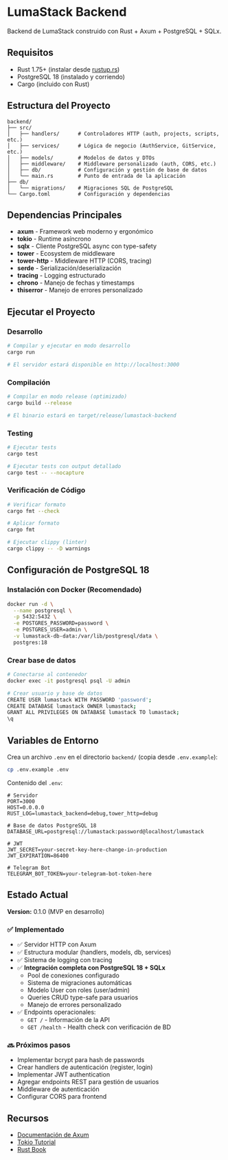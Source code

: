 # LumaStack Backend

Backend de LumaStack construido con Rust + Axum + PostgreSQL + SQLx.

## Requisitos

- Rust 1.75+ (instalar desde [rustup.rs](https://rustup.rs/))
- PostgreSQL 18 (instalado y corriendo)
- Cargo (incluido con Rust)

## Estructura del Proyecto

```
backend/
├── src/
│   ├── handlers/      # Controladores HTTP (auth, projects, scripts, etc.)
│   ├── services/      # Lógica de negocio (AuthService, GitService, etc.)
│   ├── models/        # Modelos de datos y DTOs
│   ├── middleware/    # Middleware personalizado (auth, CORS, etc.)
│   ├── db/            # Configuración y gestión de base de datos
│   └── main.rs        # Punto de entrada de la aplicación
├── db/
│   └── migrations/    # Migraciones SQL de PostgreSQL
└── Cargo.toml         # Configuración y dependencias
```

## Dependencias Principales

- **axum** - Framework web moderno y ergonómico
- **tokio** - Runtime asíncrono
- **sqlx** - Cliente PostgreSQL async con type-safety
- **tower** - Ecosystem de middleware
- **tower-http** - Middleware HTTP (CORS, tracing)
- **serde** - Serialización/deserialización
- **tracing** - Logging estructurado
- **chrono** - Manejo de fechas y timestamps
- **thiserror** - Manejo de errores personalizado

## Ejecutar el Proyecto

### Desarrollo

```bash
# Compilar y ejecutar en modo desarrollo
cargo run

# El servidor estará disponible en http://localhost:3000
```

### Compilación

```bash
# Compilar en modo release (optimizado)
cargo build --release

# El binario estará en target/release/lumastack-backend
```

### Testing

```bash
# Ejecutar tests
cargo test

# Ejecutar tests con output detallado
cargo test -- --nocapture
```

### Verificación de Código

```bash
# Verificar formato
cargo fmt --check

# Aplicar formato
cargo fmt

# Ejecutar clippy (linter)
cargo clippy -- -D warnings
```

## Configuración de PostgreSQL 18

### Instalación con Docker (Recomendado)

```bash
docker run -d \
  --name postgresql \
  -p 5432:5432 \
  -e POSTGRES_PASSWORD=password \
  -e POSTGRES_USER=admin \
  -v lumastack-db-data:/var/lib/postgresql/data \
  postgres:18
```

### Crear base de datos

```bash
# Conectarse al contenedor
docker exec -it postgresql psql -U admin

# Crear usuario y base de datos
CREATE USER lumastack WITH PASSWORD 'password';
CREATE DATABASE lumastack OWNER lumastack;
GRANT ALL PRIVILEGES ON DATABASE lumastack TO lumastack;
\q
```

## Variables de Entorno

Crea un archivo `.env` en el directorio `backend/` (copia desde `.env.example`):

```bash
cp .env.example .env
```

Contenido del `.env`:

```env
# Servidor
PORT=3000
HOST=0.0.0.0
RUST_LOG=lumastack_backend=debug,tower_http=debug

# Base de datos PostgreSQL 18
DATABASE_URL=postgresql://lumastack:password@localhost/lumastack

# JWT
JWT_SECRET=your-secret-key-here-change-in-production
JWT_EXPIRATION=86400

# Telegram Bot
TELEGRAM_BOT_TOKEN=your-telegram-bot-token-here
```

## Estado Actual

**Version:** 0.1.0 (MVP en desarrollo)

### ✅ Implementado

- ✅ Servidor HTTP con Axum
- ✅ Estructura modular (handlers, models, db, services)
- ✅ Sistema de logging con tracing
- ✅ **Integración completa con PostgreSQL 18 + SQLx**
  - Pool de conexiones configurado
  - Sistema de migraciones automáticas
  - Modelo User con roles (user/admin)
  - Queries CRUD type-safe para usuarios
  - Manejo de errores personalizado
- ✅ Endpoints operacionales:
  - `GET /` - Información de la API
  - `GET /health` - Health check con verificación de BD

### 🔜 Próximos pasos

- Implementar bcrypt para hash de passwords
- Crear handlers de autenticación (register, login)
- Implementar JWT authentication
- Agregar endpoints REST para gestión de usuarios
- Middleware de autenticación
- Configurar CORS para frontend

## Recursos

- [Documentación de Axum](https://docs.rs/axum/latest/axum/)
- [Tokio Tutorial](https://tokio.rs/tokio/tutorial)
- [Rust Book](https://doc.rust-lang.org/book/)
